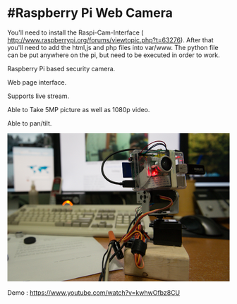 #Raspberry Pi Web Camera
=================
You'll need to install the Raspi-Cam-Interface ( http://www.raspberrypi.org/forums/viewtopic.php?t=63276). After that you'll need to add the html,js and php files into var/www. The python file can be put anywhere on the pi, but need to be executed in order to work.

Raspberry Pi based security camera. 

Web page interface.

Supports live stream.

Able to Take 5MP picture as well as 1080p video.

Able to pan/tilt.

![alt-text](https://github.com/HanYangZhao/RaspberryPiCamera/blob/master/photo/DSC_8913.jpg)

Demo :  https://www.youtube.com/watch?v=kwhwOfbz8CU
